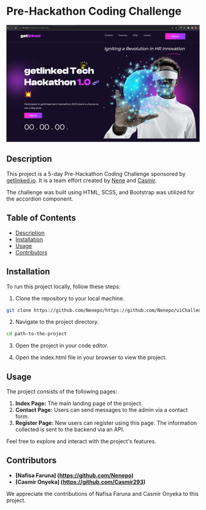 # Pre-Hackathon Coding Challenge

![Project Image](/img/project-img.png)

## Description

This project is a 5-day Pre-Hackathon Coding Challenge sponsored by [getlinked.io](https://getlinked.io). It is a team effort created by [Nene](https://github.com/Nenepo) and [Casmir](https://github.com/Casmir293).

The challenge was built using HTML, SCSS, and Bootstrap was utilized for the accordion component.

## Table of Contents

- [Description](#description)
- [Installation](#installation)
- [Usage](#usage)
- [Contributors](#contributors)

## Installation

To run this project locally, follow these steps:

1. Clone the repository to your local machine.

```bash
git clone https://github.com/Nenepo/https://github.com/Nenepo/uiChallenge.git
```

2. Navigate to the project directory.

```bash
cd path-to-the-project
```

3. Open the project in your code editor.

4. Open the index.html file in your browser to view the project.

## Usage

The project consists of the following pages:

1. **Index Page:** The main landing page of the project.
2. **Contact Page:** Users can send messages to the admin via a contact form.
3. **Register Page:** New users can register using this page. The information collected is sent to the backend via an API.

Feel free to explore and interact with the project's features.

## Contributors

- **[Nafisa Faruna] (https://github.com/Nenepo)**
- **[Casmir Onyeka] (https://github.com/Casmir293)**

We appreciate the contributions of Nafisa Faruna and Casmir Onyeka to this project.
